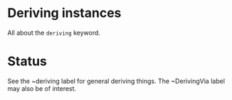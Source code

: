# Deriving instances

All about the `deriving` keyword.

# Status

See the ~deriving label for general deriving things. The ~DerivingVia label may also be of interest.